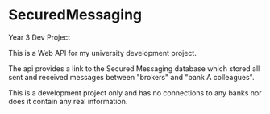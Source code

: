 # SecuredMessaging
Year 3 Dev Project

This is a Web API for my university development project.

The api provides a link to the Secured Messaging database which stored all sent and received messages between "brokers" and "bank A colleagues". 

This is a development project only and has no connections to any banks nor does it contain any real information.

